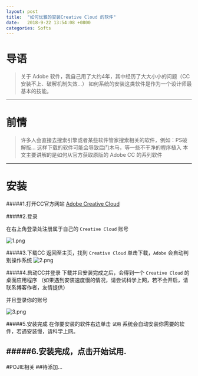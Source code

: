 ```yaml
---
layout: post
title:  "如何优雅的安装Creative Cloud 的软件"
date:   2018-9-22 13:54:08 +0800
categories: Softs
---
```

# 导语
> 关于 Adobe 软件，我自己用了大约4年，其中经历了大大小小的问题（CC安装不上、破解机制失效...）
> 如何系统的安装这类软件是作为一个设计师最基本的技能。
---

# 前情
> 许多人会直接去搜索引擎或者某些软件管家搜索相关的软件，例如：PS破解版...
> 这样下载的软件可能会导致后门木马，等一些不干净的程序植入
> 本文主要讲解的是如何从官方获取原版的 Adobe CC 的系列软件
---

# 安装

#####1.打开CC官方网站
[Adobe Creative Cloud](https://www.adobe.com/cn/creativecloud/catalog/desktop.html)

#####2.登录

在右上角登录处注册属于自己的 `Creative Cloud` 账号

![1.png](https://i.loli.net/2018/09/22/5ba5dde03496c.png '注册账户')

#####3.下载CC
返回至主页，找到 `Creative Cloud` 单击下载，`Adobe` 会自动判别操作系统
![2.png](https://i.loli.net/2018/09/22/5ba5de5accce9.png 'CC下载')

#####4.启动CC并登录
下载并且安装完成之后，会得到一个 `Creative Cloud` 的桌面应用程序
（如果遇到安装速度慢的情况，请尝试科学上网，若不会开启，请联系博客作者，友情提供）

并且登录你的账号

![3.png](https://i.loli.net/2018/09/22/5ba5e13c53d62.png 'CC桌面应用程序')

#####5.安装完成
在你要安装的软件右边单击 `试用`
系统会自动安装你需要的软件，若遇安装慢，请科学上网。

#####6.安装完成，点击开始试用.
---
#POJIE相关
##待添加...